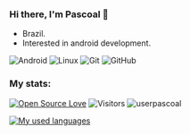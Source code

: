 ### Hi there, I'm Pascoal 🤟 
- Brazil.
- Interested in android development.

<img alt="Android" src="https://img.shields.io/badge/Android-3DDC84?style=for-the-badge&logo=android&logoColor=white" /> 
<img alt="Linux" src="https://img.shields.io/badge/Linux-FCC624?style=for-the-badge&logo=linux&logoColor=black"> 
<img alt="Git" src="https://img.shields.io/badge/git-%23F05033.svg?style=for-the-badge&logo=git&logoColor=white"/> <img alt="GitHub" src="https://img.shields.io/badge/github-%23121011.svg?style=for-the-badge&logo=github&logoColor=white"/>

### My stats:
[![Open Source Love](https://badges.frapsoft.com/os/v1/open-source.svg?v=102)](https://github.com/ellerbrock/open-source-badge/) ![Visitors](https://visitor-badge.laobi.icu/badge?page_id=Vhmit.Vhmit) <img src="https://komarev.com/ghpvc/?username=userpascoal&style=flat-square" alt="userpascoal" /><br>

[![My used languages](https://github-readme-stats-git-masterrstaa-rickstaa.vercel.app/api/top-langs/?username=Vhmit&langs_count=8&theme=github_dark&hide_border=true&layout=compact)](https://github.com/Vhmit)
